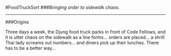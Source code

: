 #FoodTruckSort
###*Bringing order to sidewalk chaos.*
- - -

###Origins

Three days a week, the Djung food truck parks in front of Code Fellows, and it is utter chaos on the sidewalk as a line forms... orders are placed... a shrill Thai lady screams out numbers... and diners pick up their lunches. There has to be a better way...
